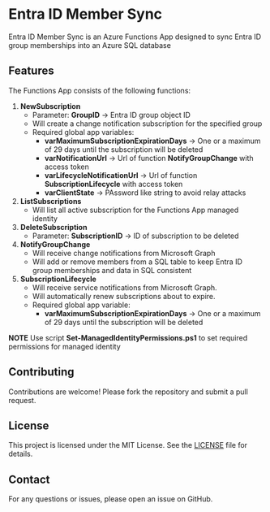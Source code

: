 # Entra ID Member Sync

Entra ID Member Sync is an Azure Functions App designed to sync Entra ID group memberships into an Azure SQL database

## Features

The Functions App consists of the following functions:
1. **NewSubscription**
   - Parameter: **GroupID** -> Entra ID group object ID
   - Will create a change notification subscription for the specified group
   - Required global app variables:
      - **varMaximumSubscriptionExpirationDays** -> One or a maximum of 29 days until the subscription will be deleted
      - **varNotificationUrl** -> Url of function **NotifyGroupChange** with access token
      - **varLifecycleNotificationUrl** -> Url of function **SubscriptionLifecycle** with access token
      - **varClientState** -> PAssword like string to avoid relay attacks
1. **ListSubscriptions**
   - Will list all active subscription for the Functions App managed identity
1. **DeleteSubscription**
   - Parameter: **SubscriptionID** -> ID of subscription to be deleted
1. **NotifyGroupChange**
   - Will receive change notifications from Microsoft Graph
   - Will add or remove members from a SQL table to keep Entra ID group memberships and data in SQL consistent
1. **SubscriptionLifecycle**
   - Will receive service notifications from Microsoft Graph. 
   - Will automatically renew subscriptions about to expire. 
   - Required global app variable:
      - **varMaximumSubscriptionExpirationDays** -> One or a maximum of 29 days until the subscription will be deleted

**NOTE** Use script **Set-ManagedIdentityPermissions.ps1** to set required permissions for managed identity


## Contributing
Contributions are welcome! Please fork the repository and submit a pull request.

## License

This project is licensed under the MIT License. See the [LICENSE](LICENSE) file for details.

## Contact

For any questions or issues, please open an issue on GitHub.

